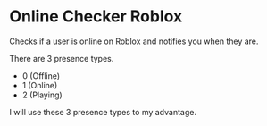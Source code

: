 # Online Checker Roblox
 Checks if a user is online on Roblox and notifies you when they are.

There are 3 presence types.
- 0 (Offline)
- 1 (Online)
- 2 (Playing)

I will use these 3 presence types to my advantage.